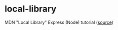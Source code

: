 # local-library
MDN "Local Library" Express (Node) tutorial ([source](https://developer.mozilla.org/en-US/docs/Learn/Server-side/Express_Nodejs/Tutorial_local_library_website))
